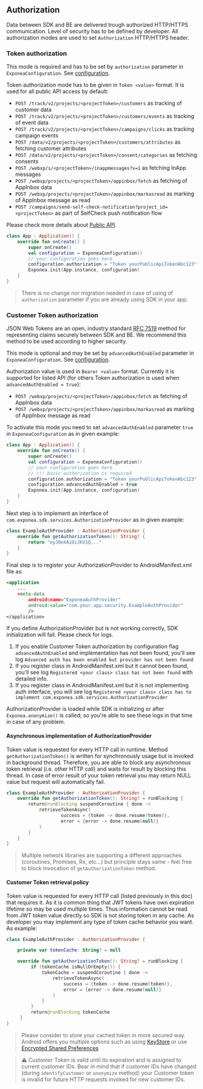 ## Authorization

Data between SDK and BE are delivered trough authorized HTTP/HTTPS communication. Level of security has to be defined by developer.
All authorization modes are used to set `Authorization` HTTP/HTTPS header.

### Token authorization

This mode is required and has to be set by `authorization` parameter in `ExponeaConfiguration`. See [configuration](./CONFIG.md).

Token authorization mode has to be given in `Token <value>` format. It is used for all public API access by default:

* `POST /track/v2/projects/<projectToken>/customers` as tracking of customer data
* `POST /track/v2/projects/<projectToken>/customers/events` as tracking of event data
* `POST /track/v2/projects/<projectToken>/campaigns/clicks` as tracking campaign events
* `POST /data/v2/projects/<projectToken>/customers/attributes` as fetching customer attributes
* `POST /data/v2/projects/<projectToken>/consent/categories` as fetching consents
* `POST /webxp/s/<projectToken>/inappmessages?v=1` as fetching InApp messages
* `POST /webxp/projects/<projectToken>/appinbox/fetch` as fetching of AppInbox data
* `POST /webxp/projects/<projectToken>/appinbox/markasread` as marking of AppInbox message as read
* `POST /campaigns/send-self-check-notification?project_id=<projectToken>` as part of SelfCheck push notification flow

Please check more details about [Public API](https://documentation.bloomreach.com/engagement/reference/authentication#public-api-access).

```kotlin
class App : Application() {
    override fun onCreate() {
        super.onCreate()
        val configuration = ExponeaConfiguration()
        // your configuration goes here
        configuration.authorization = "Token yourPublicApiTokenAbc123"
        Exponea.init(App.instance, configuration)
    }
}
```

> There is no change nor migration needed in case of using of `authorization` parameter if you are already using SDK in your app.

### Customer Token authorization

JSON Web Tokens are an open, industry standard [RFC 7519](https://tools.ietf.org/html/rfc7519) method for representing claims securely between SDK and BE. We recommend this method to be used according to higher security.

This mode is optional and may be set by `advancedAuthEnabled` parameter in `ExponeaConfiguration`. See [configuration](./CONFIG.md).

Authorization value is used in `Bearer <value>` format. Currently it is supported for listed API (for others Token authorization is used when `advancedAuthEnabled = true`):

* `POST /webxp/projects/<projectToken>/appinbox/fetch` as fetching of AppInbox data
* `POST /webxp/projects/<projectToken>/appinbox/markasread` as marking of AppInbox message as read

To activate this mode you need to set `advancedAuthEnabled` parameter `true` in `ExponeaConfiguration` as in given example:

```kotlin
class App : Application() {
    override fun onCreate() {
        super.onCreate()
        val configuration = ExponeaConfiguration()
        // your configuration goes here
        // !!! basic authorization is required
        configuration.authorization = "Token yourPublicApiTokenAbc123"
        configuration.advancedAuthEnabled = true
        Exponea.init(App.instance, configuration)
    }
}
```

Next step is to implement an interface of `com.exponea.sdk.services.AuthorizationProvider` as in given example:

```kotlin
class ExampleAuthProvider : AuthorizationProvider {
    override fun getAuthorizationToken(): String? {
        return "eyJ0eXAiOiJKV1Q..."
    }
}
```

Final step is to register your AuthorizationProvider to AndroidManifest.xml file as:

```xml
<application
    ...
    <meta-data
        android:name="ExponeaAuthProvider"
        android:value="com.your.app.security.ExampleAuthProvider"
        />
</application>
```

If you define AuthorizationProvider but is not working correctly, SDK initialization will fail. Please check for logs.
1. If you enable Customer Token authorization by configuration flag `advancedAuthEnabled` and implementation has not been found, you'll see log
`Advanced auth has been enabled but provider has not been found`
2. If you register class in AndroidManifest.xml but it cannot been found, you'll see log
`Registered <your class> class has not been found` with detailed info.
3. If you register class in AndroidManifest.xml but it is not implementing auth interface, you will see log
`Registered <your class> class has to implement com.exponea.sdk.services.AuthorizationProvider`

AuthorizationProvider is loaded while SDK is initializing or after `Exponea.anonymize()` is called; so you're able to see these logs in that time in case of any problem.

#### Asynchronous implementation of AuthorizationProvider

Token value is requested for every HTTP call in runtime. Method `getAuthorizationToken()` is written for synchronously usage but is invoked in background thread. Therefore, you are able to block any asynchronous token retrieval (i.e. other HTTP call) and waits for result by blocking this thread. In case of error result of your token retrieval you may return NULL value but request will automatically fail.

```kotlin
class ExampleAuthProvider : AuthorizationProvider {
    override fun getAuthorizationToken(): String? = runBlocking {
        return@runBlocking suspendCoroutine { done ->
            retrieveTokenAsync(
                    success = {token -> done.resume(token)},
                    error = {error -> done.resume(null)}
            )
        }
    }
}
```

> Multiple network libraries are supporting a different approaches (coroutines, Promises, Rx, etc...) but principle stays same - feel free to block invocation of `getAuthorizationToken` method.

#### Customer Token retrieval policy

Token value is requested for every HTTP call (listed previously in this doc) that requires it.
As it is common thing that JWT tokens have own expiration lifetime so may be used multiple times. Thus information cannot be read from JWT token value directly so SDK is not storing token in any cache. As developer you may implement any type of token cache behavior you want. As example:

```kotlin
class ExampleAuthProvider : AuthorizationProvider {

    private var tokenCache: String? = null

    override fun getAuthorizationToken(): String? = runBlocking {
         if (tokenCache.isNullOrEmpty()) {
             tokenCache = suspendCoroutine { done ->
                 retrieveTokenAsync(
                     success = {token -> done.resume(token)},
                     error = {error -> done.resume(null)}
                 )
             }
         }
         return@runBlocking tokenCache
     }
}
```

> Please consider to store your cached token in more secured way. Android offers you multiple options such as using [KeyStore](https://developer.android.com/training/articles/keystore) or use [Encrypted Shared Preferences](https://developer.android.com/reference/androidx/security/crypto/EncryptedSharedPreferences)

> :warning: Customer Token is valid until its expiration and is assigned to current customer IDs. Bear in mind that if customer IDs have changed (during `identifyCustomer` or `anonymize` method) your Customer token is invalid for future HTTP requests invoked for new customer IDs.
